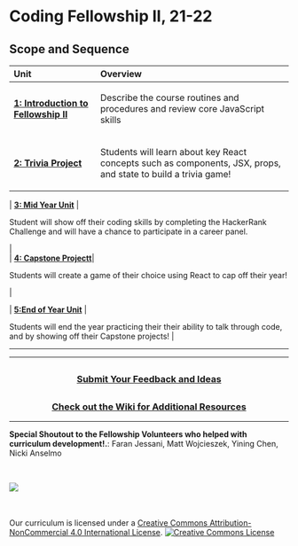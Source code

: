 # Coding Fellowship II, 21-22

## Scope and Sequence

| Unit                                                                                        | Overview                                                                                                                                                                                                                                                                                                                                                                                 |
| :------------------------------------------------------------------------------------------ | :--------------------------------------------------------------------------------------------------------------------------------------------------------------------------------------------------------------------------------------------------------------------------------------------------------------------------------------------------------------------------------------- |
| [**1: Introduction to Fellowship II**](units/unit1)                                                            | <p>Describe the course routines and procedures and review core JavaScript skills</p>                                                                                                                                    |                                                                                                            
| [**2: Trivia Project**](units/unit3)                                                 | <p> Students will learn about key React concepts such as components, JSX, props, and state to build a trivia game! </p>|

| [**3: Mid Year Unit**](units/midYearUnit)                                                         | <p>Student will show off their coding skills by completing the HackerRank Challenge and will have a chance to participate in a career panel.</p>                                                                                                                                   |                                                                       
| [**4: Capstone Projectt**](units/unit4)| <p>Students will create a game of their choice using React to cap off their year! </p>                                                                                                                                                 |

| [**5:End of Year Unit**](units/eoyunit)                                                              | <p> Students will end the year practicing their their ability to talk through code, and by showing off their Capstone projects!                                                                                                                                                      |

---

---
## <h3 align="center"><a href="https://docs.google.com/forms/d/e/1FAIpQLSc4oUNSthmU63TqlzUOOWd3buX3tGVIPRNDm0tsLB_nOONRLQ/viewform">Submit Your Feedback and Ideas</a></h3>

## <h3 align="center"><a href="https://github.com/itscodenation/curriculum-22-23/wiki">Check out the Wiki for Additional Resources</a></h3>

---

**Special Shoutout to the Fellowship Volunteers who helped with curriculum development!.**:
Faran Jessani, 
Matt Wojcieszek, 
Yining Chen, 
Nicki Anselmo

<br>
<p> <img src="https://i.imgur.com/lYodTLP.png?1" ></p>

<br>
<br>
Our curriculum is licensed under a <a rel="license" href="http://creativecommons.org/licenses/by-nc/4.0/">Creative Commons Attribution-NonCommercial 4.0 International License</a>.
<a rel="license" href="http://creativecommons.org/licenses/by-nc/4.0/"><img alt="Creative Commons License" style="border-width:0" src="https://i.creativecommons.org/l/by-nc/4.0/88x31.png" /></a>
